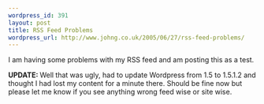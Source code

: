 ```yaml
--- 
wordpress_id: 391
layout: post
title: RSS Feed Problems
wordpress_url: http://www.johng.co.uk/2005/06/27/rss-feed-problems/
---
```

I am having some problems with my RSS feed and am posting this as a test.

<strong>UPDATE: </strong>Well that was ugly, had to update Wordpress from 1.5 to 1.5.1.2 and thought I had lost my content for a minute there. Should be fine now but please let me know if you see anything wrong feed wise or site wise.

